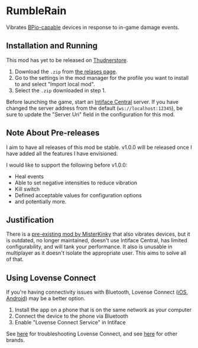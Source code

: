 # RumbleRain
Vibrates [BPio-capable](https://buttplug.io) devices in response to in-game damage events.

## Installation and Running
This mod has yet to be released on [Thudnerstore](https://thunderstore.io).

1. Download the `.zip` from [the relases page](https://github.com/quasikyo/rumble-rain/releases).
2. Go to the settings in the mod manager for the profile you want to install to and select "Import local mod".
3. Select the `.zip` downloaded in step 1.

Before launching the game, start an [Intiface Central](https://intiface.com/central) server. If you have changed the server address from the default (`ws://localhost:12345`), be sure to update the "Server Uri" field in the configuration for this mod.

## Note About Pre-releases
I aim to have all releases of this mod be stable. v1.0.0 will be released once I have added all the features I have envisioned.

I would like to support the following before v1.0.0:
- Heal events
- Able to set negative intensities to reduce vibration
- Kill switch
- Defined acceptable values for configuration options
- and potentially more.

## Justification
There is a [pre-existing mod by MisterKinky](https://thunderstore.io/package/MisterKinky/RiskOfRumble) that also vibrates devices, but it is outdated, no longer maintained, doesn't use Intiface Central, has limited configurability, and will tank your performance. It also is unusable in multiplayer as it doesn't isolate the appropriate user.
This aims to solve all of that.

## Using Lovense Connect
If you're having connectivity issues with Bluetooth, Lovense Connect ([iOS](https://apps.apple.com/us/app/lovense-connect/id1273067916), [Android](https://play.google.com/store/apps/details?id=com.lovense.connect)) may be a better option.

1. Install the app on a phone that is on the same network as your computer
2. Connect the device to the phone via Bluetooth
3. Enable "Lovense Connect Service" in Intiface

See [here](https://docs.intiface.com/docs/intiface-central/brands/lovense#i-cant-get-intifacebuttplug-to-find-lovense-connect-devices) for troubleshooting Lovense Connect, and see [here](https://docs.intiface.com/docs/intiface-central/brands/intro) for other brands.
